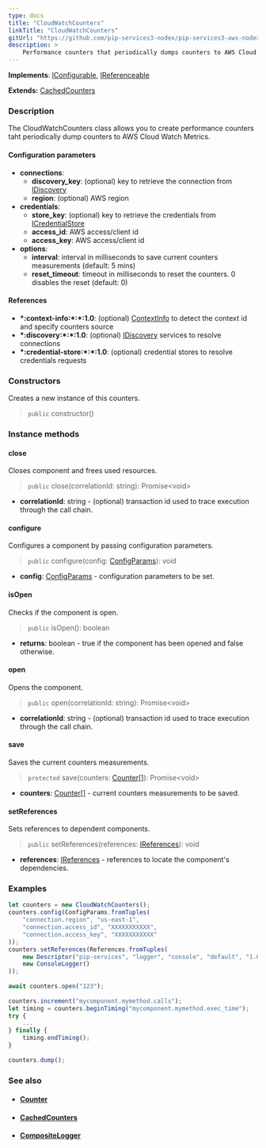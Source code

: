 ```yaml
---
type: docs
title: "CloudWatchCounters"
linkTitle: "CloudWatchCounters"
gitUrl: "https://github.com/pip-services3-nodex/pip-services3-aws-nodex"
description: >
    Performance counters that periodically dumps counters to AWS Cloud Watch Metrics.
---
```


**Implements**: [IConfigurable](../../../commons/config/iconfigurable), [IReferenceable](../../../commons/refer/ireferenceable)

**Extends:** [CachedCounters](../../../components/count/cached_counters)

### Description

The CloudWatchCounters class allows you to create performance counters taht periodically dump counters to AWS Cloud Watch Metrics.

#### Configuration parameters
 
- **connections**:                   
    - **discovery_key**: (optional) key to retrieve the connection from [IDiscovery](../../../components/connect/idiscovery)
    - **region**: (optional) AWS region
- **credentials**:    
    - **store_key**: (optional) key to retrieve the credentials from [ICredentialStore](../../../components/auth/icredential_store)
    - **access_id**: AWS access/client id
    - **access_key**: AWS access/client id
- **options**:
    - **interval**: interval in milliseconds to save current counters measurements (default: 5 mins)
    - **reset_timeout**: timeout in milliseconds to reset the counters. 0 disables the reset (default: 0)


#### References
- **\*:context-info:\*:\*:1.0**: (optional) [ContextInfo](../../../components/info/context_info) to detect the context id and specify counters source
- **\*:discovery:\*:\*:1.0**: (optional) [IDiscovery](../../../components/connect/idiscovery) services to resolve connections
- **\*:credential-store:\*:\*:1.0**: (optional) credential stores to resolve credentials requests

### Constructors
Creates a new instance of this counters.

> `public` constructor()


### Instance methods

#### close
Closes component and frees used resources.

> `public` close(correlationId: string): Promise\<void\>

- **correlationId**: string - (optional) transaction id used to trace execution through the call chain.

#### configure
Configures a component by passing configuration parameters.

> `public` configure(config: [ConfigParams](../../../commons/config/config_params)): void

- **config**: [ConfigParams](../../../commons/config/config_params) - configuration parameters to be set.


#### isOpen
Checks if the component is open.

> `public` isOpen(): boolean

- **returns**: boolean - true if the component has been opened and false otherwise.

#### open
Opens the component.

> `public` open(correlationId: string): Promise\<void\>

- **correlationId**: string - (optional) transaction id used to trace execution through the call chain.

#### save
Saves the current counters measurements.

> `protected` save(counters: [Counter[]](../../../components/count/counter)): Promise\<void\>

- **counters**: [Counter[]](../../../components/count/counter) - current counters measurements to be saved.

#### setReferences
Sets references to dependent components.

> `public` setReferences(references: [IReferences](../../../commons/refer/ireferences)): void

- **references**: [IReferences](../../../commons/refer/ireferences) - references to locate the component's dependencies.



### Examples

```typescript
let counters = new CloudWatchCounters();
counters.config(ConfigParams.fromTuples(
    "connection.region", "us-east-1",
    "connection.access_id", "XXXXXXXXXXX",
    "connection.access_key", "XXXXXXXXXXX"
));
counters.setReferences(References.fromTuples(
    new Descriptor("pip-services", "logger", "console", "default", "1.0"), 
    new ConsoleLogger()
));
  
await counters.open("123");
   
counters.increment("mycomponent.mymethod.calls");
let timing = counters.beginTiming("mycomponent.mymethod.exec_time");
try {
    ...
} finally {
    timing.endTiming();
}
    
counters.dump();
```

### See also
- #### [Counter](../../../components/count/counter)
- #### [CachedCounters](../../../components/count/cached_counters)
- #### [CompositeLogger](../../../components/log/composite_logger) 
